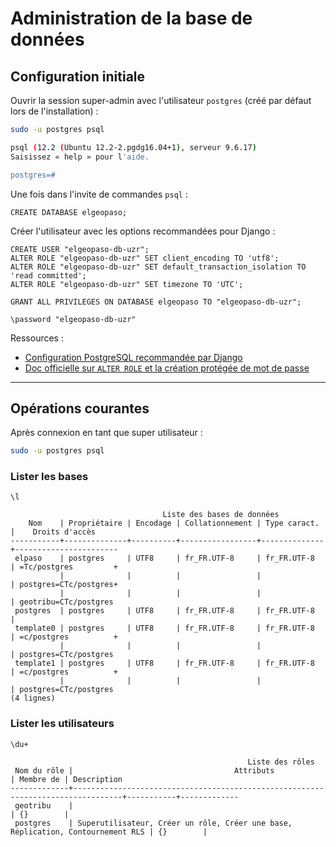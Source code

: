 # Administration de la base de données

## Configuration initiale

Ouvrir la session super-admin avec l'utilisateur `postgres` (créé par défaut lors de l'installation) :

```bash
sudo -u postgres psql

psql (12.2 (Ubuntu 12.2-2.pgdg16.04+1), serveur 9.6.17)
Saisissez « help » pour l'aide.

postgres=#
```

Une fois dans l'invite de commandes `psql` :

```psql
CREATE DATABASE elgeopaso;
```

Créer l'utilisateur avec les options recommandées pour Django :

```psql
CREATE USER "elgeopaso-db-uzr";
ALTER ROLE "elgeopaso-db-uzr" SET client_encoding TO 'utf8';
ALTER ROLE "elgeopaso-db-uzr" SET default_transaction_isolation TO 'read committed';
ALTER ROLE "elgeopaso-db-uzr" SET timezone TO 'UTC';

GRANT ALL PRIVILEGES ON DATABASE elgeopaso TO "elgeopaso-db-uzr";

\password "elgeopaso-db-uzr"
```

Ressources :

* [Configuration PostgreSQL recommandée par Django](https://docs.djangoproject.com/fr/2.2/ref/databases/#postgresql-notes)
* [Doc officielle sur `ALTER ROLE` et la création protégée de mot de passe](https://docs.postgresql.fr/12/sql-alterrole.html)

----

## Opérations courantes

Après connexion en tant que super utilisateur :

```bash
sudo -u postgres psql
```

### Lister les bases

```psql
\l

                                  Liste des bases de données
    Nom    | Propriétaire | Encodage | Collationnement | Type caract. |    Droits d'accès
-----------+--------------+----------+-----------------+--------------+-----------------------
 elpaso    | postgres     | UTF8     | fr_FR.UTF-8     | fr_FR.UTF-8  | =Tc/postgres         +
           |              |          |                 |              | postgres=CTc/postgres+
           |              |          |                 |              | geotribu=CTc/postgres
 postgres  | postgres     | UTF8     | fr_FR.UTF-8     | fr_FR.UTF-8  |
 template0 | postgres     | UTF8     | fr_FR.UTF-8     | fr_FR.UTF-8  | =c/postgres          +
           |              |          |                 |              | postgres=CTc/postgres
 template1 | postgres     | UTF8     | fr_FR.UTF-8     | fr_FR.UTF-8  | =c/postgres          +
           |              |          |                 |              | postgres=CTc/postgres
(4 lignes)
```

### Lister les utilisateurs

```psql
\du+

                                                     Liste des rôles
 Nom du rôle |                                    Attributs                                    | Membre de | Description
-------------+---------------------------------------------------------------------------------+-----------+-------------
 geotribu    |                                                                                 | {}        |
 postgres    | Superutilisateur, Créer un rôle, Créer une base, Réplication, Contournement RLS | {}        |
```
